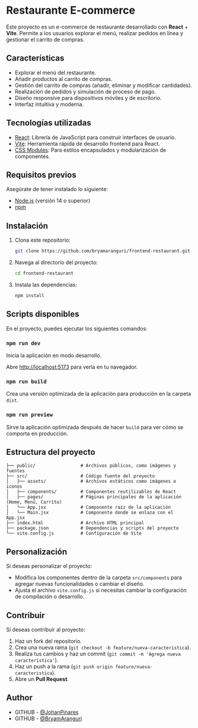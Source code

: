 # Restaurante E-commerce

Este proyecto es un e-commerce de restaurante desarrollado con **React** + **Vite**. Permite a los usuarios explorar el menú, realizar pedidos en línea y gestionar el carrito de compras.

## Características

- Explorar el menú del restaurante.
- Añadir productos al carrito de compras.
- Gestión del carrito de compras (añadir, eliminar y modificar cantidades).
- Realización de pedidos y simulación de proceso de pago.
- Diseño responsive para dispositivos móviles y de escritorio.
- Interfaz intuitiva y moderna.

## Tecnologías utilizadas

- [React](https://reactjs.org/): Librería de JavaScript para construir interfaces de usuario.
- [Vite](https://vitejs.dev/): Herramienta rápida de desarrollo frontend para React.
- [CSS Modules](https://github.com/css-modules/css-modules): Para estilos encapsulados y modularización de componentes.


## Requisitos previos

Asegúrate de tener instalado lo siguiente:

- [Node.js](https://nodejs.org/) (versión 14 o superior)
- [npm](https://www.npmjs.com/)

## Instalación

1. Clona este repositorio:

   ```bash
   git clone https://github.com/bryamaranguri/frontend-restaurant.git
   ```

2. Navega al directorio del proyecto:

   ```bash
   cd frontend-restaurant
   ```

3. Instala las dependencias:

   ```bash
   npm install
   ```


## Scripts disponibles

En el proyecto, puedes ejecutar los siguientes comandos:

### `npm run dev`

Inicia la aplicación en modo desarrollo.

Abre [http://localhost:5173](http://localhost:5173) para verla en tu navegador.

### `npm run build`

Crea una versión optimizada de la aplicación para producción en la carpeta `dist`.

### `npm run preview`

Sirve la aplicación optimizada después de hacer `build` para ver cómo se comporta en producción.

## Estructura del proyecto

```plaintext
├── public/                 # Archivos públicos, como imágenes y fuentes
├── src/                    # Código fuente del proyecto
│   ├── assets/             # Archivos estáticos como imágenes o iconos
│   ├── components/         # Componentes reutilizables de React
│   ├── pages/              # Páginas principales de la aplicación (Home, Menú, Carrito)
│   └── App.jsx             # Componente raíz de la aplicación
│   └── Main.jsx            # Componente donde se enlaza con el App.jsx
├── index.html              # Archivo HTML principal
├── package.json            # Dependencias y scripts del proyecto
└── vite.config.js          # Configuración de Vite
```

## Personalización

Si deseas personalizar el proyecto:

- Modifica los componentes dentro de la carpeta `src/components` para agregar nuevas funcionalidades o cambiar el diseño.
- Ajusta el archivo `vite.config.js` si necesitas cambiar la configuración de compilación o desarrollo.

## Contribuir

Si deseas contribuir al proyecto:

1. Haz un fork del repositorio.
2. Crea una nueva rama (`git checkout -b feature/nueva-caracteristica`).
3. Realiza tus cambios y haz un commit (`git commit -m 'Agrega nueva característica'`).
4. Haz un push a la rama (`git push origin feature/nueva-caracteristica`).
5. Abre un **Pull Request**.

## Author

- GITHUB - [@JohanPinares](https://github.com/JohanEmersonPinares)
- GITHUB - [@BryamAranguri](https://github.com/bryamaranguri)
